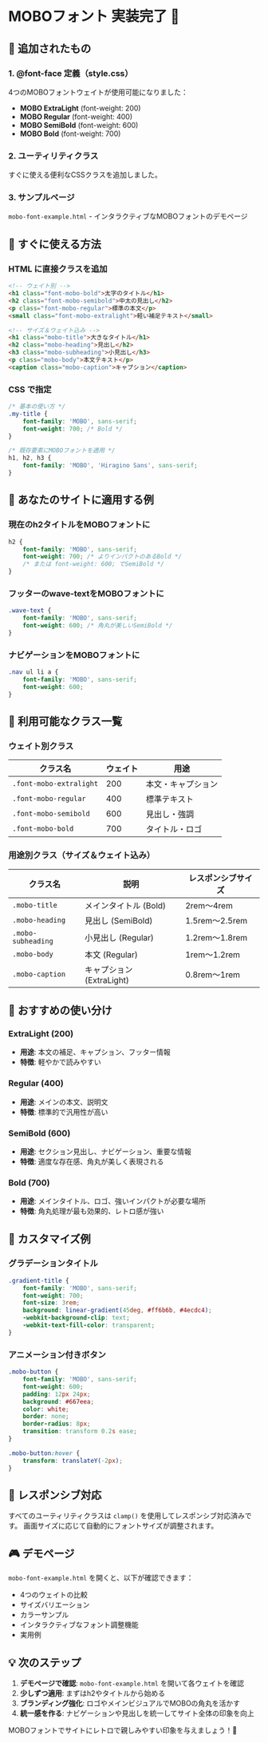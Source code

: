 # MOBOフォント 実装完了 🎉

## 📁 追加されたもの

### 1. @font-face 定義（style.css）
4つのMOBOフォントウェイトが使用可能になりました：

- **MOBO ExtraLight** (font-weight: 200)
- **MOBO Regular** (font-weight: 400) 
- **MOBO SemiBold** (font-weight: 600)
- **MOBO Bold** (font-weight: 700)

### 2. ユーティリティクラス
すぐに使える便利なCSSクラスを追加しました。

### 3. サンプルページ
`mobo-font-example.html` - インタラクティブなMOBOフォントのデモページ

## 🚀 すぐに使える方法

### HTML に直接クラスを追加
```html
<!-- ウェイト別 -->
<h1 class="font-mobo-bold">太字のタイトル</h1>
<h2 class="font-mobo-semibold">中太の見出し</h2>
<p class="font-mobo-regular">標準の本文</p>
<small class="font-mobo-extralight">軽い補足テキスト</small>

<!-- サイズ＆ウェイト込み -->
<h1 class="mobo-title">大きなタイトル</h1>
<h2 class="mobo-heading">見出し</h2>
<h3 class="mobo-subheading">小見出し</h3>
<p class="mobo-body">本文テキスト</p>
<caption class="mobo-caption">キャプション</caption>
```

### CSS で指定
```css
/* 基本の使い方 */
.my-title {
    font-family: 'MOBO', sans-serif;
    font-weight: 700; /* Bold */
}

/* 既存要素にMOBOフォントを適用 */
h1, h2, h3 {
    font-family: 'MOBO', 'Hiragino Sans', sans-serif;
}
```

## 🎨 あなたのサイトに適用する例

### 現在のh2タイトルをMOBOフォントに
```css
h2 {
    font-family: 'MOBO', sans-serif;
    font-weight: 700; /* よりインパクトのあるBold */
    /* または font-weight: 600; でSemiBold */
}
```

### フッターのwave-textをMOBOフォントに
```css
.wave-text {
    font-family: 'MOBO', sans-serif;
    font-weight: 600; /* 角丸が美しいSemiBold */
}
```

### ナビゲーションをMOBOフォントに
```css
.nav ul li a {
    font-family: 'MOBO', sans-serif;
    font-weight: 600;
}
```

## 📖 利用可能なクラス一覧

### ウェイト別クラス
| クラス名 | ウェイト | 用途 |
|---------|---------|------|
| `.font-mobo-extralight` | 200 | 本文・キャプション |
| `.font-mobo-regular` | 400 | 標準テキスト |
| `.font-mobo-semibold` | 600 | 見出し・強調 |
| `.font-mobo-bold` | 700 | タイトル・ロゴ |

### 用途別クラス（サイズ＆ウェイト込み）
| クラス名 | 説明 | レスポンシブサイズ |
|---------|------|------------------|
| `.mobo-title` | メインタイトル (Bold) | 2rem〜4rem |
| `.mobo-heading` | 見出し (SemiBold) | 1.5rem〜2.5rem |
| `.mobo-subheading` | 小見出し (Regular) | 1.2rem〜1.8rem |
| `.mobo-body` | 本文 (Regular) | 1rem〜1.2rem |
| `.mobo-caption` | キャプション (ExtraLight) | 0.8rem〜1rem |

## 🎯 おすすめの使い分け

### ExtraLight (200)
- **用途**: 本文の補足、キャプション、フッター情報
- **特徴**: 軽やかで読みやすい

### Regular (400)
- **用途**: メインの本文、説明文
- **特徴**: 標準的で汎用性が高い

### SemiBold (600)
- **用途**: セクション見出し、ナビゲーション、重要な情報
- **特徴**: 適度な存在感、角丸が美しく表現される

### Bold (700)
- **用途**: メインタイトル、ロゴ、強いインパクトが必要な場所
- **特徴**: 角丸処理が最も効果的、レトロ感が強い

## 🔧 カスタマイズ例

### グラデーションタイトル
```css
.gradient-title {
    font-family: 'MOBO', sans-serif;
    font-weight: 700;
    font-size: 3rem;
    background: linear-gradient(45deg, #ff6b6b, #4ecdc4);
    -webkit-background-clip: text;
    -webkit-text-fill-color: transparent;
}
```

### アニメーション付きボタン
```css
.mobo-button {
    font-family: 'MOBO', sans-serif;
    font-weight: 600;
    padding: 12px 24px;
    background: #667eea;
    color: white;
    border: none;
    border-radius: 8px;
    transition: transform 0.2s ease;
}

.mobo-button:hover {
    transform: translateY(-2px);
}
```

## 📱 レスポンシブ対応

すべてのユーティリティクラスは `clamp()` を使用してレスポンシブ対応済みです。
画面サイズに応じて自動的にフォントサイズが調整されます。

## 🎮 デモページ

`mobo-font-example.html` を開くと、以下が確認できます：
- 4つのウェイトの比較
- サイズバリエーション
- カラーサンプル
- インタラクティブなフォント調整機能
- 実用例

## 💡 次のステップ

1. **デモページで確認**: `mobo-font-example.html` を開いて各ウェイトを確認
2. **少しずつ適用**: まずはh2やタイトルから始める
3. **ブランディング強化**: ロゴやメインビジュアルでMOBOの角丸を活かす
4. **統一感を作る**: ナビゲーションや見出しを統一してサイト全体の印象を向上

MOBOフォントでサイトにレトロで親しみやすい印象を与えましょう！🌟

